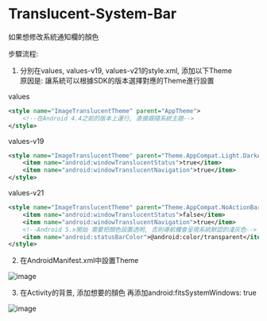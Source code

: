 # Translucent-System-Bar
如果想修改系統通知欄的顏色

步驟流程:
1. 分別在values, values-v19, values-v21的style.xml, 添加以下Theme  
原因是: 讓系統可以根據SDK的版本選擇對應的Theme進行設置

values
   
```xml
<style name="ImageTranslucentTheme" parent="AppTheme">
    <!--在Android 4.4之前的版本上運行, 直接跟隨系統主題-->
</style>
```
  
values-v19
   
```xml
<style name="ImageTranslucentTheme" parent="Theme.AppCompat.Light.DarkActionBar">
    <item name="android:windowTranslucentStatus">true</item>
    <item name="android:windowTranslucentNavigation">true</item>
</style>
``` 

values-v21
   
```xml
<style name="ImageTranslucentTheme" parent="Theme.AppCompat.NoActionBar">
    <item name="android:windowTranslucentStatus">false</item>
    <item name="android:windowTranslucentNavigation">true</item>
    <!--Android 5.x開始 需要把顏色設置透明, 否則導航欄會呈現系統默認的淺灰色-->
    <item name="android:statusBarColor">@android:color/transparent</item>
</style>
``` 
  
2. 在AndroidManifest.xml中設置Theme
   
![image](http://i.imgur.com/8eswcVK.png)  

3. 在Activity的背景, 添加想要的顏色
   再添加android:fitsSystemWindows: true
   
![image](http://i.imgur.com/kp7xkOT.png)  

